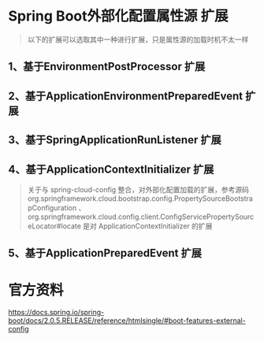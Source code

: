 # Spring Boot外部化配置属性源 扩展
> 以下的扩展可以选取其中一种进行扩展，只是属性源的加载时机不太一样
## 1、基于EnvironmentPostProcessor 扩展
## 2、基于ApplicationEnvironmentPreparedEvent 扩展
## 3、基于SpringApplicationRunListener 扩展
## 4、基于ApplicationContextInitializer 扩展
> 关于与 spring-cloud-config 整合，对外部化配置加载的扩展，参考源码
org.springframework.cloud.bootstrap.config.PropertySourceBootstrapConfiguration  、org.springframework.cloud.config.client.ConfigServicePropertySourceLocator#locate 是对 ApplicationContextInitializer 的扩展
## 5、基于ApplicationPreparedEvent 扩展

# 官方资料
https://docs.spring.io/spring-boot/docs/2.0.5.RELEASE/reference/htmlsingle/#boot-features-external-config
